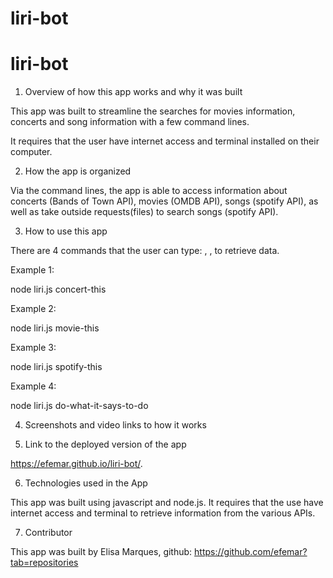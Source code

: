 # liri-bot

# liri-bot

1. Overview of how this app works and why it was built

This app was built to streamline the searches for movies information, concerts and song information with a few command lines.

It requires that the user have internet access and terminal installed on their computer.

2. How the app is organized

 Via the command lines, the app is able to access information about concerts (Bands of Town API), movies (OMDB API), songs (spotify API), as well as take outside requests(files) to search songs (spotify API).

3. How to use this app

There are 4 commands that the user can type: <concert-this>, <movie-this>, <spotify-this> <do-what-it-says-to-do> to retrieve data.

Example 1:

node liri.js concert-this <name-of-artist>

Example 2:

node liri.js movie-this <name-of-movie>

Example 3:

node liri.js spotify-this <name-of-song>

Example 4:

node liri.js do-what-it-says-to-do

4. Screenshots and video links to how it works


5. Link to the deployed version of the app

https://efemar.github.io/liri-bot/.

6. Technologies used in the App

This app was built using javascript and node.js. It requires that the use have internet access and terminal to retrieve information from the various APIs.

7. Contributor

This app was built by Elisa Marques, github: https://github.com/efemar?tab=repositories

